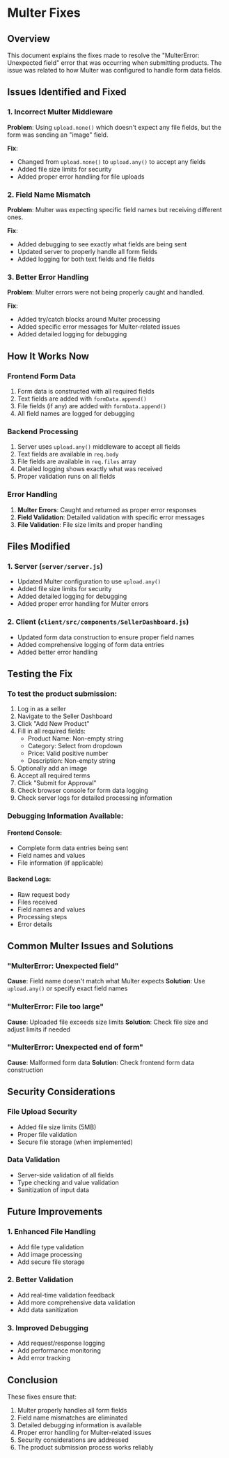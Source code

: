 # Multer Fixes

## Overview
This document explains the fixes made to resolve the "MulterError: Unexpected field" error that was occurring when submitting products. The issue was related to how Multer was configured to handle form data fields.

## Issues Identified and Fixed

### 1. Incorrect Multer Middleware
**Problem**: Using `upload.none()` which doesn't expect any file fields, but the form was sending an "image" field.

**Fix**: 
- Changed from `upload.none()` to `upload.any()` to accept any fields
- Added file size limits for security
- Added proper error handling for file uploads

### 2. Field Name Mismatch
**Problem**: Multer was expecting specific field names but receiving different ones.

**Fix**:
- Added debugging to see exactly what fields are being sent
- Updated server to properly handle all form fields
- Added logging for both text fields and file fields

### 3. Better Error Handling
**Problem**: Multer errors were not being properly caught and handled.

**Fix**:
- Added try/catch blocks around Multer processing
- Added specific error messages for Multer-related issues
- Added detailed logging for debugging

## How It Works Now

### Frontend Form Data
1. Form data is constructed with all required fields
2. Text fields are added with `formData.append()`
3. File fields (if any) are added with `formData.append()`
4. All field names are logged for debugging

### Backend Processing
1. Server uses `upload.any()` middleware to accept all fields
2. Text fields are available in `req.body`
3. File fields are available in `req.files` array
4. Detailed logging shows exactly what was received
5. Proper validation runs on all fields

### Error Handling
1. **Multer Errors**: Caught and returned as proper error responses
2. **Field Validation**: Detailed validation with specific error messages
3. **File Validation**: File size limits and proper handling

## Files Modified

### 1. Server (`server/server.js`)
- Updated Multer configuration to use `upload.any()`
- Added file size limits for security
- Added detailed logging for debugging
- Added proper error handling for Multer errors

### 2. Client (`client/src/components/SellerDashboard.js`)
- Updated form data construction to ensure proper field names
- Added comprehensive logging of form data entries
- Added better error handling

## Testing the Fix

### To test the product submission:
1. Log in as a seller
2. Navigate to the Seller Dashboard
3. Click "Add New Product"
4. Fill in all required fields:
   - Product Name: Non-empty string
   - Category: Select from dropdown
   - Price: Valid positive number
   - Description: Non-empty string
5. Optionally add an image
6. Accept all required terms
7. Click "Submit for Approval"
8. Check browser console for form data logging
9. Check server logs for detailed processing information

### Debugging Information Available:

#### Frontend Console:
- Complete form data entries being sent
- Field names and values
- File information (if applicable)

#### Backend Logs:
- Raw request body
- Files received
- Field names and values
- Processing steps
- Error details

## Common Multer Issues and Solutions

### "MulterError: Unexpected field"
**Cause**: Field name doesn't match what Multer expects
**Solution**: Use `upload.any()` or specify exact field names

### "MulterError: File too large"
**Cause**: Uploaded file exceeds size limits
**Solution**: Check file size and adjust limits if needed

### "MulterError: Unexpected end of form"
**Cause**: Malformed form data
**Solution**: Check frontend form data construction

## Security Considerations

### File Upload Security
- Added file size limits (5MB)
- Proper file validation
- Secure file storage (when implemented)

### Data Validation
- Server-side validation of all fields
- Type checking and value validation
- Sanitization of input data

## Future Improvements

### 1. Enhanced File Handling
- Add file type validation
- Add image processing
- Add secure file storage

### 2. Better Validation
- Add real-time validation feedback
- Add more comprehensive data validation
- Add data sanitization

### 3. Improved Debugging
- Add request/response logging
- Add performance monitoring
- Add error tracking

## Conclusion

These fixes ensure that:
1. Multer properly handles all form fields
2. Field name mismatches are eliminated
3. Detailed debugging information is available
4. Proper error handling for Multer-related issues
5. Security considerations are addressed
6. The product submission process works reliably